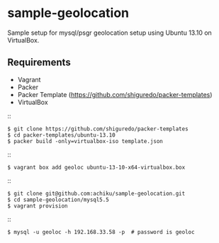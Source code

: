 sample-geolocation
==================

Sample setup for mysql/psgr geolocation setup using Ubuntu 13.10 on VirtualBox.

Requirements
------------

- Vagrant
- Packer
- Packer Template (https://github.com/shiguredo/packer-templates)
- VirtualBox


::
    
    $ git clone https://github.com/shiguredo/packer-templates
    $ cd packer-templates/ubuntu-13.10
    $ packer build -only=virtualbox-iso template.json


::

    $ vagrant box add geoloc ubuntu-13-10-x64-virtualbox.box


::
    
    $ git clone git@github.com:achiku/sample-geolocation.git
    $ cd sample-geolocation/mysql5.5
    $ vagrant provision


::
    
    $ mysql -u geoloc -h 192.168.33.58 -p  # password is geoloc

